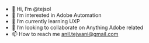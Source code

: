 - 👋 Hi, I’m @tejsol
- 👀 I’m interested in Adobe Automation
- 🌱 I’m currently learning UXP
- 💞️ I’m looking to collaborate on Anything Adobe related
- 📫 How to reach me anil.tejwani@gmail.com

<!---
tejsol/tejsol is a ✨ special ✨ repository because its `README.md` (this file) appears on your GitHub profile.
You can click the Preview link to take a look at your changes.
--->

